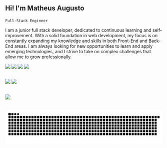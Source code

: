 ## Hi! I'm Matheus Augusto

`Full-Stack Engineer`

I am a junior full stack developer, dedicated to continuous learning and self-improvement. With a solid foundation in web development, my focus is on constantly expanding my knowledge and skills in both Front-End and Back-End areas. I am always looking for new opportunities to learn and apply emerging technologies, and I strive to take on complex challenges that allow me to grow professionally.

 <div> 
  <a href="https://www.instagram.com/matheus_augusto_007" target="blank"><img src="https://img.shields.io/badge/-Instagram-%23E4405F?style=for-the-badge&logo=instagram&logoColor=white" target="_blank"></a>
  <a href="https://www.linkedin.com/in/matheus-augusto-a950672a1/" target="blank"><img src="https://img.shields.io/badge/-LinkedIn-%230077B5?style=for-the-badge&logo=linkedin&logoColor=white" target="_blank"></a> 
   <a href = "mailto:galaxyplay41@gmail.com" target="blank"><img src="https://img.shields.io/badge/Gmail-D14836?style=for-the-badge&logo=gmail&logoColor=white" target="_blank"></a>
  <a href="https://portfolio-toddy.netlify.app/" target="blank"><img src="https://img.shields.io/badge/MyPortfolio-000000?style=for-the-badge&logo=About.me&logoColor=white" target="_blank"></a> 
</div>

##

<img height='180em' src="https://github-readme-stats.vercel.app/api?username=Toddynh0BR&show_icons=true&theme=dark&include_all_commits=true"> <img height='180em' src="https://github-readme-stats.vercel.app/api/top-langs/?username=Toddynh0BR&layout=compact&langs_count=8&theme=dark">


<div style="display: inline_block; gap: 50"><br>
   <img
      src="https://go-skill-icons.vercel.app/api/icons?i=html,css,javascript,typescript,nodejs,react,reactnative,expo,sqlite"
    />
<!--     python  mongodb  java  https://github.com/LelouchFR/skill-icons -->
</div>

 ##


 <picture>
  <source media="(prefers-color-scheme: dark)" srcset="https://raw.githubusercontent.com/Toddynh0BR/Toddynh0BR/output/github-contribution-grid-snake-dark.svg">
  <source media="(prefers-color-scheme: light)" srcset="https://raw.githubusercontent.com/Toddynh0BR/Toddynh0BR/output/github-contribution-grid-snake.svg">
  <img alt="github contribution grid snake animation" src="https://raw.githubusercontent.com/Toddynh0BR/Toddynh0BR/output/github-contribution-grid-snake.svg">
</picture>

